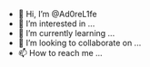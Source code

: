 - 👋 Hi, I’m @Ad0reL1fe
- 👀 I’m interested in ...
- 🌱 I’m currently learning ...
- 💞️ I’m looking to collaborate on ...
- 📫 How to reach me ...

<!---
Ad0reL1fe/Ad0reL1fe is a ✨ special ✨ repository because its `README.md` (this file) appears on your GitHub profile.
You can click the Preview link to take a look at your changes.
--->
